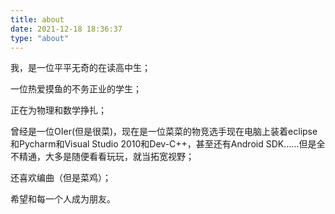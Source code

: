 ```yaml
---
title: about
date: 2021-12-18 18:36:37
type: "about"
---
```


我，是一位平平无奇的在读高中生；

一位热爱摸鱼的不务正业的学生；

正在为物理和数学挣扎；

曾经是一位OIer(但是很菜)，现在是一位菜菜的物竞选手现在电脑上装着eclipse和Pycharm和Visual Studio 2010和Dev-C++，甚至还有Android SDK……但是全不精通，大多是随便看看玩玩，就当拓宽视野；

还喜欢编曲（但是菜鸡）；

希望和每一个人成为朋友。
